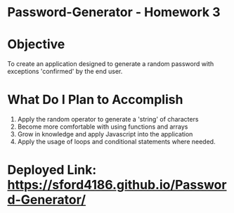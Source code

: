 # Password-Generator - Homework 3

# Objective
To create an application designed to generate a random password with exceptions 'confirmed' by the end user.

# What Do I Plan to Accomplish

1. Apply the random operator to generate a 'string' of characters
2. Become more comfortable with using functions and arrays
3. Grow in knowledge and apply Javascript into the application
4. Apply the usage of loops and conditional statements where needed.

# Deployed Link: https://sford4186.github.io/Password-Generator/
